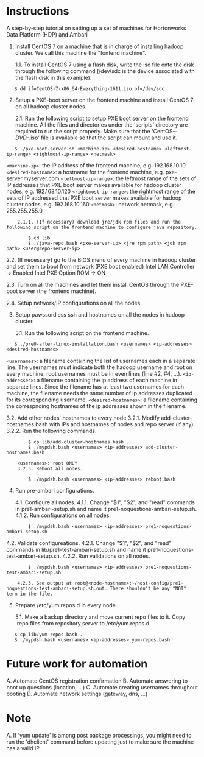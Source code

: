 # Instructions
A step-by-step tutorial on setting up a set of machines for Hortonworks Data Platform (HDP) and Ambari 

1. Install CentOS 7 on a machine that is in charge of installing hadoop cluster. We call this machine the "fontend machine".

   1.1. To install CentOS 7 using a flash disk, write the iso file onto the disk through the following command (/dev/sdc is the device associated with the flash disk in this example).
```
   $ dd if=CentOS-7-x86_64-Everything-1611.iso of=/dev/sdc
```

2. Setup a PXE-boot server on the frontend machine and install CentOS 7 on all hadoop cluster nodes.

   2.1. Run the following script to setup PXE boot server on the frontend machine. All the files and directories under the 'scripts' directory are required to run the script properly. Make sure that the 'CentOS-*-DVD-*.iso' file is available so that the script can mount and use it.
```
   $ ./pxe-boot-server.sh <machine-ip> <desired-hostname> <leftmost-ip-range> <rightmost-ip-range> <netmask>
```
   ```<machine-ip>```: the IP address of the frontend machine, e.g. 192.168.10.10
   ```<desired-hostname>```: a hostname for the frontend machine, e.g. pxe-server.myserver.com
   ```<leftmost-ip-range>```: the leftmost range of the sets of IP addresses that PXE boot server makes available for hadoop cluster nodes, e.g. 192.168.10.120
   ```<rightmost-ip-range>```: the rightmost range of the sets of IP addressed that PXE boot server makes available for hadoop cluster nodes, e.g. 192.168.10.160
   ```<netmask>```: network netmask, e.g. 255.255.255.0

        2.1.1. (If necessary) download jre/jdk rpm files and run the following script on the frontend machine to configure java repository.
```
        $ cd lib
        $ ./java-repo.bash <pxe-server-ip> <jre rpm path> <jdk rpm path> <user@repo-server-ip>
```

   2.2. (If necessary) go to the BIOS menu of every machine in hadoop cluster and set them to boot from network (PXE boot enabled)
   Intel LAN Controller -> Enabled
   Intel PXE Option ROM -> ON

   2.3. Turn on all the machines and let them install CentOS through the PXE-boot server (the frontend machine).

   2.4. Setup network/IP configurations on all the nodes.

3. Setup pawssordless ssh and hostnames on all the nodes in hadoop cluster.

   3.1. Run the following script on the frontend machine.
```
   $ ./pre0-after-linux-installation.bash <usernames> <ip-addresses> <desired-hostnames>
```
   ```<usernames>```: a filename containing the list of usernames each in a separate line. The usernames must indicate both the hadoop username and root on every machine. root usernames must be in even lines (line #2, #4, ...).
   ```<ip-addresses>```: a filename containing the ip address of each machine in separate lines. Since the <usernames> filename has at least two usernames for each machine, the <ip-addressess> filename needs the same number of ip addresses duplicated for its corresponding username.
   ```<desired-hostnames>```: a filename containing the correspnding hostnames of the ip addresses shown in the <ip-addresses> filename.
 
   3.2. Add other nodes' hostnames to every node
        3.2.1. Modify add-cluster-hostnames.bash with IPs and hostnames of nodes and repo server (if any).
        3.2.2. Run the following commands.
```
        $ cp lib/add-cluster-hostnames.bash .
        $ ./mypdsh.bash <usernames> <ip-addresses> add-cluster-hostnames.bash
```
        <usernames>: root ONLY
        3.2.3. Reboot all nodes.
```
        $ ./mypdsh.bash <usernames> <ip-addresses> reboot.bash
```

4. Run pre-ambari configurations.

   4.1. Configure all nodes.
        4.1.1. Change "$1", "$2", and "read" commands in pre1-ambari-setup.sh and name it pre1-noquestions-ambari-setup.sh.
        4.1.2. Run configurations on all nodes.
```
        $ ./mypdsh.bash <usernames> <ip-addresses> pre1-noquestions-ambari-setup.sh
```

   4.2. Validate configureations.
        4.2.1. Change "$1", "$2", and "read" commands in lib/pre1-test-ambari-setup.sh and name it pre1-noquestions-test-ambari-setup.sh.
        4.2.2. Run validations on all nodes.
```
        $ ./mypdsh.bash <usernames> <ip-addresses> pre1-noquestions-test-ambari-setup.sh
```
        4.2.3. See output at root@<node-hostname>:~/host-config/pre1-noquestions-test-ambari-setup.sh.out. There shouldn't be any "NOT" term in the file.

5. Prepare /etc/yum.repos.d in every node.

   5.1. Make a backup directory and move current repo files to it. Copy .repo files from repository server to /etc/yum.repos.d.
```
   $ cp lib/yum-repos.bash .
   $ ./mypdsh.bash <usernames> <ip-addresses> yum-repos.bash
```

# Future work for automation
A. Automate CentOS registration confirmation
B. Automate answering to boot up questions (location, ...)
C. Automate creating usernames throughout booting
D. Automate network settings (gateway, dns, ...)

# Note
A. If 'yum update' is among post package processings, you might need to run the 'dhclient' command before updating just to make sure the machine has a valid IP. 

